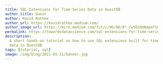 ```yaml
---
title: SQL Extensions for Time-Series Data in QuestDB
author_title: Guest
author: Kovid Rathee
author_url: https://kovidrathee.medium.com/
author_image_url: https://miro.medium.com/fit/c/96/96/0*_CwYR2OmNap47tQO.jpg
permalink: https://towardsdatascience.com/sql-extensions-for-time-series-data-in-questdb-f6b53acf3213
description:
  A short hands-on tutorial on how to use SQL extensions built for time-series
  data in QuestDB
tags: [tutorial, sql]
image: /img/blog/2021-01-11/banner.jpg
---
```


